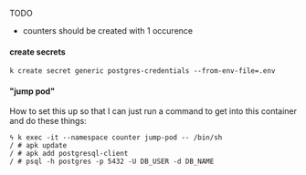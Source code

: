 TODO

- counters should be created with 1 occurence

#### create secrets

```
k create secret generic postgres-credentials --from-env-file=.env
```

#### "jump pod"

How to set this up so that I can just run a command to get into this
container and do these things:

```
ϟ k exec -it --namespace counter jump-pod -- /bin/sh
/ # apk update
/ # apk add postgresql-client
/ # psql -h postgres -p 5432 -U DB_USER -d DB_NAME
```
